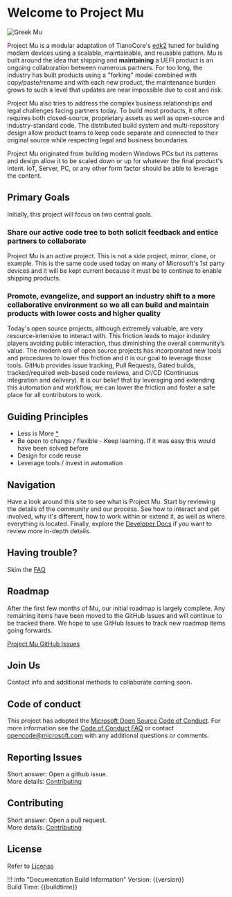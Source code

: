 # Welcome to Project Mu

![Greek Mu](img/project_mu.png)

Project Mu is a modular adaptation of TianoCore's [edk2](https://github.com/tianocore/edk2) tuned for building modern devices using a scalable, maintainable, and reusable pattern.  Mu is built around the idea that shipping and **maintaining** a UEFI product is an ongoing collaboration between numerous partners.  For too long, the industry has built products using a "forking" model combined with copy/paste/rename and with each new product, the maintenance burden grows to such a level that updates are near impossible due to cost and risk.  

Project Mu also tries to address the complex business relationships and legal challenges facing partners today.  To build most products,  it often requires both closed-source, proprietary assets as well as open-source and industry-standard code.  The distributed build system and multi-repository design allow product teams to keep code separate and connected to their original source while respecting legal and business boundaries.  

Project Mu originated from building modern Windows PCs but its patterns and design allow it to be scaled down or up for whatever the final product's intent.  IoT, Server, PC, or any other form factor should be able to leverage the content.  

## Primary Goals

Initially, this project will focus on two central goals.

### Share our active code tree to both solicit feedback and entice partners to collaborate

Project Mu is an active project.  This is not a side project, mirror, clone, or example.  This is the same code used today on many of Microsoft's 1st party devices and it will be kept current because it must be to continue to enable shipping products.  

### Promote, evangelize, and support an industry shift to a more collaborative environment so we all can build and maintain products with lower costs and higher quality

Today's open source projects, although extremely valuable, are very resource-intensive to interact with.  This friction leads to major industry players avoiding public interaction, thus diminishing the overall community’s value.  The modern era of open source projects has incorporated new tools and procedures to lower this friction and it is our goal to leverage those tools.  GitHub provides issue tracking, Pull Requests, Gated builds, tracked/required web-based code reviews, and CI/CD (Continuous integration and delivery).   It is our belief that by leveraging and extending this automation and workflow, we can lower the friction and foster a safe place for all contributors to work.  

## Guiding Principles

* Less is More [*](faq#is-this-really-following-less-is-more)
* Be open to change / flexible - Keep learning.  If it was easy this would have been solved before
* Design for code reuse
* Leverage tools / invest in automation

## Navigation

Have a look around this site to see what is Project Mu.  Start by reviewing the details of the community and our process.  See how to interact and get involved, why it's different, how to work within or extend it, as well as where everything is located.  Finally, explore the [Developer Docs](DeveloperDocs/developer_docs.md) if you want to review more in-depth details.  

## Having trouble?

Skim the [FAQ](faq)

## Roadmap

After the first few months of Mu, our initial roadmap is largely complete. Any remaining items have been moved to the GitHub Issues and will continue to be tracked there. We hope to use GitHub Issues to track new roadmap items going forwards.

[Project Mu GitHub Issues](https://github.com/Microsoft/mu/issues)

## Join Us

Contact info and additional methods to collaborate coming soon.

## Code of conduct

This project has adopted the [Microsoft Open Source Code of Conduct](https://opensource.microsoft.com/codeofconduct/).  For more information see the [Code of Conduct FAQ](https://opensource.microsoft.com/codeofconduct/faq/) or contact [opencode@microsoft.com](mailto:opencode@microsoft.com) with any additional questions or comments.

## Reporting Issues

Short answer: Open a github issue.  
More details: [Contributing](How/contributing)

## Contributing

Short answer: Open a pull request.  
More details: [Contributing](How/contributing)

## License

Refer to [License](license)

!!! info "Documentation Build Information"
    Version: {{version}}  
    Build Time: {{buildtime}}

